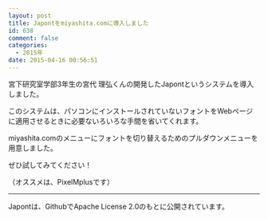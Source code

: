 ```yaml
---
layout: post
title: Japontをmiyashita.comに導入しました
id: 638
comment: false
categories:
  - 2015年
date: 2015-04-16 00:56:51
---
```


宮下研究室学部3年生の宮代 理弘くんの開発したJapontというシステムを導入しました。

このシステムは、パソコンにインストールされていないフォントをWebページに適用させるときに必要ないろいろな手間を省いてくれます。

miyashita.comのメニューにフォントを切り替えるためのプルダウンメニューを用意しました。

ぜひ試してみてください！

（オススメは、PixelMplusです）

* * *

Japontは、GithubでApache License 2.0のもとに公開されています。

<div class="github-card" data-github="3846masa/japont" data-width="400" data-height="153" data-theme="default"></div>
<script src="//cdn.jsdelivr.net/github-cards/latest/widget.js"></script>
